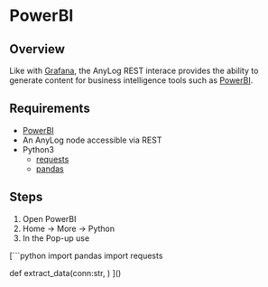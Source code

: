 # PowerBI 

## Overview

Like with [Grafana](using%20grafana.md), the AnyLog REST interace provides the ability to generate content for business 
intelligence tools such as [PowerBI](https://powerbi.microsoft.com/en-us/).

## Requirements
* [PowerBI](https://powerbi.microsoft.com/en-us/downloads/)
* An AnyLog node accessible via REST  
* Python3
  * [requests](https://pypi.org/project/requests/)
  * [pandas](https://pypi.org/project/pandas/)

## Steps
1. Open PowerBI 
2. Home → More → Python
3. In the Pop-up use 

[```python
import pandas 
import requests 
 
def extract_data(conn:str, )
]()
```